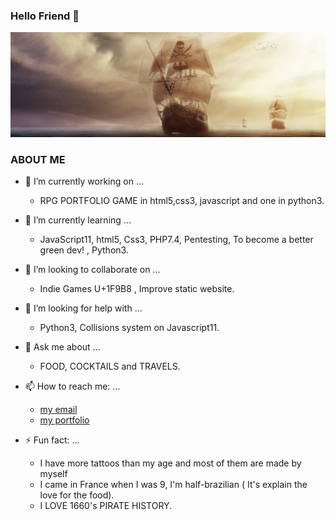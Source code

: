 ### Hello Friend 👋

<!-- banner -->
[![Happyvolt92's GitHub Banner](./assets/ship.jpg)](https://elodieg.promo-66.codeur.online/portfolio_icoe/)

### ABOUT ME

- 🔭 I’m currently working on ...
    * RPG PORTFOLIO GAME in html5,css3, javascript and one in python3.
    
- 🌱 I’m currently learning ...
    * JavaScript11, html5, Css3, PHP7.4, Pentesting, To become a better green dev! 	, Python3.

- 👯 I’m looking to collaborate on ...
    * Indie Games U+1F9B8 , Improve static website.

- 🤔 I’m looking for help with ...
    * Python3, Collisions system on Javascript11.

- 💬 Ask me about ...
    * FOOD, COCKTAILS and TRAVELS.

- 📫 How to reach me: ...
   *    [my email](elodiegage@gmail.com/ "reach me")
   * 	[my portfolio](https://elodieg.promo-66.codeur.online/portfolio_icoe/ "Check my portfolio here")

- ⚡ Fun fact: ...
   * I have more tattoos than my age and most of them are made by myself
   * I came in France when I was 9, I'm half-brazilian  ( It's explain the love for the food). 
    * I LOVE  1660's PIRATE HISTORY.

